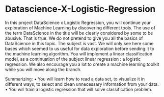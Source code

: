 # Datascience-X-Logistic-Regression

In this project DataScience x Logistic Regression, you will continue your exploration of
Machine Learning by discovering different tools.
The use of the term DataScience in the title will be clearly considered by some to be
abusive. That is true. We do not pretend to give you all the basics of DataScience in this
topic. The subject is vast. We will only see here some bases which seemed to us useful
for data exploration before sending it to the machine learning algorithm.
You will implement a linear classification model, as a continuation of the subject linear regression : a logistic regression.
We also encourage you a lot to create a machine
learning toolkit while you will move along the branch.

Summarizing:
• You will learn how to read a data set, to visualize it in different ways, to select and
clean unnecessary information from your data.
• You will train a logistic regression that will solve classification problem.